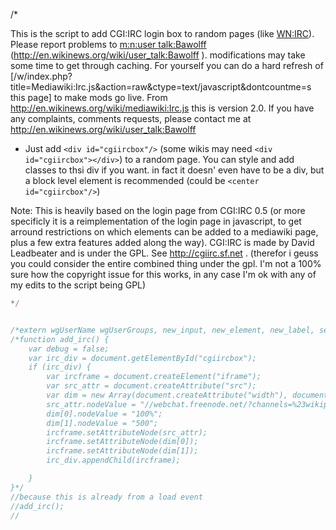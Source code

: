 /\*

This is the script to add CGI:IRC login box to random pages (like
[WN:IRC](../Page/WN:IRC.md "wikilink")). Please report problems to
[m:n:user talk:Bawolff](../Page/m:n:user_talk:Bawolff.md "wikilink")
(http://en.wikinews.org/wiki/user_talk:Bawolff ). modifications may
take some time to get through caching. For yourself you can do a hard
refresh of
\[/w/index.php?title=Mediawiki:Irc.js\&action=raw\&ctype=text/javascript\&dontcountme=s
this page\] to make mods go live. From
<http://en.wikinews.org/wiki/mediawiki:Irc.js> this is version 2.0. If
you have any complaints, comments requests, please contact me at
<http://en.wikinews.org/wiki/user_talk:Bawolff>

  -
    Just add `<div id="cgiircbox"/>` (some wikis may need `<div
    id="cgiircbox"></div>`) to a random page. You can style and add
    classes to thsi div if you want. in fact it doesn' even have to be a
    div, but a block level element is recommended (could be `<center
    id="cgiircbox"/>`)

Note: This is heavily based on the login page from CGI:IRC 0.5 (or more
specificly it is a reimplementation of the login page in javascript, to
get arround restrictions on which elements can be added to a mediawiki
page, plus a few extra features added along the way). CGI:IRC is made by
David Leadbeater and is under the GPL. See <http://cgiirc.sf.net> .
(therefor i geuss you could consider the entire combined thing under the
gpl. I'm not a 100% sure how the copyright issue for this works, in any
case I'm ok with any of my edits to the script being GPL)

``` javascript
*/


/*extern wgUserName wgUserGroups, new_input, new_element, new_label, setcharset*/
/*function add_irc() {
    var debug = false;
    var irc_div = document.getElementById("cgiircbox");
    if (irc_div) {
        var ircframe = document.createElement("iframe");
        var src_attr = document.createAttribute("src");
        var dim = new Array(document.createAttribute("width"), document.createAttribute("height"));
        src_attr.nodeValue = "//webchat.freenode.net/?channels=%23wikipedia-zh&uio=MT1mYWxzZQ9a&prompt=1";
        dim[0].nodeValue = "100%";
        dim[1].nodeValue = "500";
        ircframe.setAttributeNode(src_attr);
        ircframe.setAttributeNode(dim[0]);
        ircframe.setAttributeNode(dim[1]);
        irc_div.appendChild(ircframe);

    }
}*/
//because this is already from a load event
//add_irc();
//
```